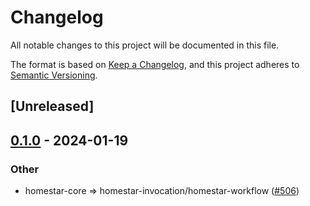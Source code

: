 # Changelog
All notable changes to this project will be documented in this file.

The format is based on [Keep a Changelog](https://keepachangelog.com/en/1.0.0/),
and this project adheres to [Semantic Versioning](https://semver.org/spec/v2.0.0.html).

## [Unreleased]

## [0.1.0](https://github.com/ipvm-wg/homestar/releases/tag/homestar-workflow-v0.1.0) - 2024-01-19

### Other
- homestar-core => homestar-invocation/homestar-workflow ([#506](https://github.com/ipvm-wg/homestar/pull/506))
